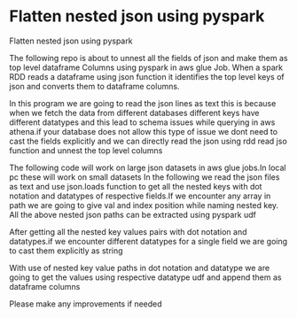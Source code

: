 # Flatten nested json using pyspark
Flatten nested json using pyspark

The following repo is about to unnest all the fields of json and make them as top level dataframe Columns using pyspark in aws glue Job.
When a spark RDD reads a dataframe using json function it identifies the top level keys of json and converts them to dataframe columns.

In this program we are going to read the json lines as text this is because when we fetch the data from different databases different keys have different datatypes and this lead to schema issues while querying in aws athena.if your database does not allow this type of issue we dont need to cast the fields explicitly and we can directly read the json using rdd read jso function  and unnest the top level columns

The following code will work on large json datasets in aws glue jobs.In local pc these will work on small datasets
In the following we read the json files as text and use json.loads function to get all the nested keys with dot notation and 
datatypes of respective fields.If we encounter any array in path we are going to give val and index position while naming nested key.
All the above nested json paths can be extracted using pyspark udf

After getting all the nested key values pairs with dot notation and datatypes.if we encounter different datatypes for a single field
we are going to cast them explicitly as string

With use of nested key value paths in dot notation and datatype we are going to get the values using respective datatype udf and append them as dataframe columns

Please make any improvements if needed








